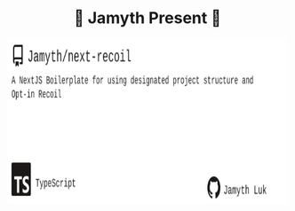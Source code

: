 <!-- built at 5/5/2024, 4:16:01 PM -->
<h1 align="center">
🎉 Jamyth Present 🎉
</h1>
<p align="center">
    <a href="https://github.com/Jamyth/next-recoil">
        <img width="1000" height="300" src="./readme.svg" />
    </a>
</p>